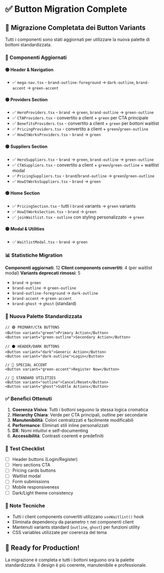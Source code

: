 # ✅ Button Migration Complete

## 🎯 Migrazione Completata dei Button Variants

Tutti i componenti sono stati aggiornati per utilizzare la nuova palette di bottoni standardizzata.

### 🔄 Componenti Aggiornati

#### 🟢 Header & Navigation

- ✅ `mega-nav.tsx` - `brand-outline-foreground` → `dark-outline`, `brand-accent` → `green-accent`

#### 🟢 Providers Section

- ✅ `HeroProviders.tsx` - `brand` → `green`, `brand-outline` → `green-outline`
- ✅ `CTAProviders.tsx` - convertito a client + `green` per CTA principale
- ✅ `BenefitsProviders.tsx` - convertito a client + `green` per bottoni waitlist
- ✅ `PricingProviders.tsx` - convertito a client + `green`/`green-outline`
- ✅ `HowItWorksProviders.tsx` - `brand` → `green`

#### 🟢 Suppliers Section

- ✅ `HeroSuppliers.tsx` - `brand` → `green`, `brand-outline` → `green-outline`
- ✅ `CTASuppliers.tsx` - convertito a client + `green`/`green-outline` + waitlist modal
- ✅ `PricingSuppliers.tsx` - `brand`/`brand-outline` → `green`/`green-outline`
- ✅ `HowItWorksSuppliers.tsx` - `brand` → `green`

#### 🟢 Home Section

- ✅ `PricingSection.tsx` - tutti i `brand` variants → `green` variants
- ✅ `HowItWorksSection.tsx` - `brand` → `green`
- ✅ `joinWaitlist.tsx` - `outline` con styling personalizzato → `green`

#### 🟢 Modal & Utilities

- ✅ `WaitlistModal.tsx` - `brand` → `green`

### 📊 Statistiche Migration

**Componenti aggiornati**: 12
**Client components convertiti**: 4 (per waitlist modal)
**Variants deprecati rimossi**: 5

- `brand` → `green`
- `brand-outline` → `green-outline`
- `brand-outline-foreground` → `dark-outline`
- `brand-accent` → `green-accent`
- `brand-ghost` → `ghost` (standard)

### 🎨 Nuova Palette Standardizzata

```tsx
// 🟢 PRIMARY/CTA BUTTONS
<Button variant="green">Primary Action</Button>
<Button variant="green-outline">Secondary Action</Button>

// ⚫ HEADER/DARK BUTTONS
<Button variant="dark">Generic Action</Button>
<Button variant="dark-outline">Login</Button>

// 🔵 SPECIAL ACCENT
<Button variant="green-accent">Register Now</Button>

// 📝 STANDARD UTILITIES
<Button variant="outline">Cancel/Reset</Button>
<Button variant="ghost">Subtle Actions</Button>
```

### ✅ Benefici Ottenuti

1. **Coerenza Visiva**: Tutti i bottoni seguono la stessa logica cromatica
2. **Hierarchy Chiara**: Verde per CTA principali, outline per secondarie
3. **Manutenibilità**: Colori centralizzati e facilmente modificabili
4. **Performance**: Eliminati stili inline personalizzati
5. **DX**: Nomi intuitivi e self-documenting
6. **Accessibilità**: Contrasti coerenti e predefiniti

### 🧪 Test Checklist

- [ ] Header buttons (Login/Register)
- [ ] Hero sections CTA
- [ ] Pricing cards buttons
- [ ] Waitlist modal
- [ ] Form submissions
- [ ] Mobile responsiveness
- [ ] Dark/Light theme consistency

### 📝 Note Tecniche

- Tutti i client components convertiti utilizzano `useWaitlist()` hook
- Eliminata dependency da parametro `t` nei componenti client
- Mantenuti variants standard (`outline`, `ghost`) per funzioni utility
- CSS variables utilizzate per coerenza del tema

## 🚀 Ready for Production!

La migrazione è completa e tutti i bottoni seguono ora la palette standardizzata. Il design è più coerente, manutenibile e professionale.
